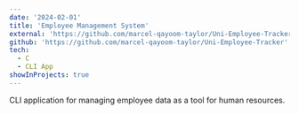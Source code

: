 ```yaml
---
date: '2024-02-01'
title: 'Employee Management System'
external: 'https://github.com/marcel-qayoom-taylor/Uni-Employee-Tracker'
github: 'https://github.com/marcel-qayoom-taylor/Uni-Employee-Tracker'
tech:
  - C
  - CLI App
showInProjects: true
---
```


CLI application for managing employee data as a tool for human resources.
